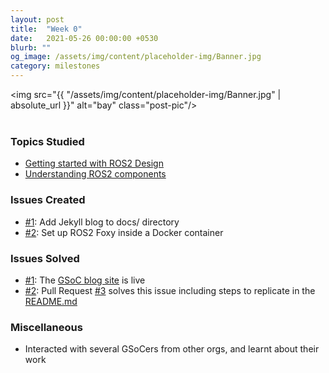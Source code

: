 ```yaml
---
layout: post
title:  "Week 0"
date:   2021-05-26 00:00:00 +0530
blurb: ""
og_image: /assets/img/content/placeholder-img/Banner.jpg
category: milestones
---
```


<img src="{{ "/assets/img/content/placeholder-img/Banner.jpg" | absolute_url }}" alt="bay" class="post-pic"/>
<br />
<br />

### Topics Studied
- [Getting started with ROS2 Design](https://theroboticsclub.github.io/gsoc2021-Siddharth_Saha/2021/05/21/getting-started-ros2)
- [Understanding ROS2 components](https://theroboticsclub.github.io/gsoc2021-Siddharth_Saha/2021/05/26/understanding-ros2-parts)


### Issues Created
- [#1][]: Add Jekyll blog to docs/ directory
- [#2][]: Set up ROS2 Foxy inside a Docker container


### Issues Solved
- [#1][]: The [GSoC blog site][] is live
- [#2][]: Pull Request [#3][] solves this issue including steps to replicate in the [README.md](https://github.com/TheRoboticsClub/gsoc2021-Siddharth_Saha/blob/main/README.md)

### Miscellaneous
- Interacted with several GSoCers from other orgs, and learnt about their work


[#1]: https://github.com/TheRoboticsClub/gsoc2021-Siddharth_Saha/issues/1 "Issue #1"
[#2]: https://github.com/TheRoboticsClub/gsoc2021-Siddharth_Saha/issues/2 "Issue #2"
[gsoc blog site]: https://theroboticsclub.github.io/gsoc2021-Siddharth_Saha/
[#3]: https://github.com/TheRoboticsClub/gsoc2021-Siddharth_Saha/pull/3 "PR #3"